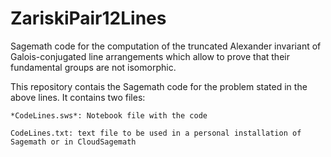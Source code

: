 # ZariskiPair12Lines
Sagemath code for the computation of the truncated Alexander invariant of Galois-conjugated line arrangements which allow to prove that their fundamental groups are not isomorphic.

This repository contais the Sagemath code for the problem stated in the above lines. It contains two files:
	
	*CodeLines.sws*: Notebook file with the code
	
	CodeLines.txt: text file to be used in a personal installation of Sagemath or in CloudSagemath
